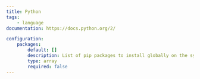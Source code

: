 ```yaml
---
title: Python
tags:
    - language
documentation: https://docs.python.org/2/

configuration: 
    packages:
        default: []
        description: List of pip packages to install globally on the system
        type: array
        required: false
---
```

